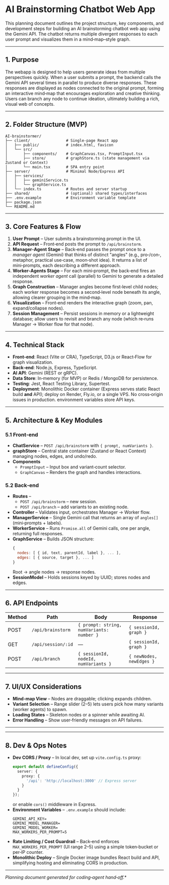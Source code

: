 # AI Brainstorming Chatbot Web App

This planning document outlines the project structure, key components, and development steps for building an AI brainstorming chatbot web app using the Gemini API. The chatbot returns multiple divergent responses to each user prompt and visualizes them in a mind‑map–style graph.

---

## 1. Purpose

The webapp is designed to help users generate ideas from multiple perspectives quickly. When a user submits a prompt, the backend calls the Gemini API several times in parallel to produce diverse responses. These responses are displayed as nodes connected to the original prompt, forming an interactive mind‑map that encourages exploration and creative thinking. Users can branch any node to continue ideation, ultimately building a rich, visual web of concepts.

---

## 2. Folder Structure (MVP)

```text
AI-brainstormer/
├── client/                # Single‑page React app
│   ├── public/            # index.html, favicon
│   └── src/
│       ├── components/    # GraphCanvas.tsx, PromptInput.tsx
│       ├── store/         # graphStore.ts (state management via Zustand or Context)
│       └── main.tsx       # SPA entry point
├── server/                # Minimal Node/Express API
│   ├── services/
│   │   ├── geminiService.ts
│   │   └── graphService.ts
│   └── index.ts           # Routes and server startup
├── shared/                # (optional) shared types/interfaces
├── .env.example           # Environment variable template
├── package.json
└── README.md
```

---

## 3. Core Features & Flow

1. **User Prompt** – User submits a brainstorming prompt in the UI.
2. **API Request** – Front‑end posts the prompt to `/api/brainstorm`.
3. **Manager‑Agent Stage** – Back‑end passes the prompt once to a *manager agent* (Gemini) that thinks of distinct "angles" (e.g., pro‑/con‑, metaphor, practical use‑case, moon‑shot idea). It returns a list of mini‑prompts, each describing a different approach.
4. **Worker‑Agents Stage** – For each mini‑prompt, the back‑end fires an independent *worker agent* call (parallel) to Gemini to generate a detailed response.
5. **Graph Construction** – Manager angles become first‑level child nodes; each worker response becomes a second‑level node beneath its angle, allowing clearer grouping in the mind‑map.
6. **Visualization** – Front‑end renders the interactive graph (zoom, pan, expand/collapse nodes).
7. **Session Management** – Persist sessions in memory or a lightweight database; allow users to revisit and branch any node (which re‑runs Manager → Worker flow for that node).

---

## 4. Technical Stack

- **Front‑end**: React (Vite or CRA), TypeScript, D3.js or React‑Flow for graph visualization.
- **Back‑end**: Node.js, Express, TypeScript.
- **AI API**: Gemini (REST or gRPC).
- **Data Store**: In‑memory (for MVP) or Redis / MongoDB for persistence.
- **Testing**: Jest, React Testing Library, Supertest.
- **Deployment**: Monolithic Docker container (Express serves static React build **and** API); deploy on Render, Fly.io, or a single VPS. No cross‑origin issues in production. environment variables store API keys.

---

## 5. Architecture & Key Modules

### 5.1 Front‑end

- **ChatService** – `POST /api/brainstorm` with `{ prompt, numVariants }`.
- **graphStore** – Central state container (Zustand or React Context) managing nodes, edges, and undo/redo.
- **Components**
  - `PromptInput` – Input box and variant‑count selector.
  - `GraphCanvas` – Renders the graph and handles interactions.

### 5.2 Back‑end

- **Routes** –
  - `POST /api/brainstorm` – new session.
  - `POST /api/branch` – add variants to an existing node.
- **Controller** – Validates input, orchestrates Manager → Worker flow.
- **ManagerService** – Single Gemini call that returns an array of `angles[]` (mini‑prompts + labels).
- **WorkerService** – Runs `Promise.all` of Gemini calls, one per angle, returning full responses.
- **GraphService** – Builds JSON structure:
  ```js
  {
    nodes: [ { id, text, parentId, label }, ... ],
    edges: [ { source, target }, ... ]
  }
  ```
  Root → angle nodes → response nodes.
- **SessionModel** – Holds sessions keyed by UUID; stores nodes and edges.

---

## 6. API Endpoints

| Method | Path               | Body                                      | Response                 |
| ------ | ------------------ | ----------------------------------------- | ------------------------ |
| POST   | `/api/brainstorm`  | `{ prompt: string, numVariants: number }` | `{ sessionId, graph }`   |
| GET    | `/api/session/:id` | —                                         | `{ sessionId, graph }`   |
| POST   | `/api/branch`      | `{ sessionId, nodeId, numVariants }`      | `{ newNodes, newEdges }` |

---

## 7. UI/UX Considerations

- **Mind‑map View** – Nodes are draggable; clicking expands children.
- **Variant Selection** – Range slider (2–5) lets users pick how many variants (worker agents) to spawn.
- **Loading States** – Skeleton nodes or a spinner while awaiting AI.
- **Error Handling** – Show user‑friendly messages on API failures.

---

---

## 8. Dev & Ops Notes

- **Dev CORS / Proxy** – In local dev, set up `vite.config.ts` proxy:
  ```ts
  export default defineConfig({
    server: {
      proxy: {
        '/api': 'http://localhost:3000' // Express server
      }
    }
  });
  ```
  or enable `cors()` middleware in Express.
- **Environment Variables** – `.env.example` should include:
  ```env
  GEMINI_API_KEY=
  GEMINI_MODEL_MANAGER=
  GEMINI_MODEL_WORKER=
  MAX_WORKERS_PER_PROMPT=5
  ```
- **Rate Limiting / Cost Guardrail** – Back‑end enforces `MAX_WORKERS_PER_PROMPT` (UI range 2–5) using a simple token‑bucket or per‑IP counter.
- **Monolithic Deploy** – Single Docker image bundles React build and API, simplifying hosting and eliminating CORS in production.

---

*Planning document generated for coding‑agent hand‑off.*\*

